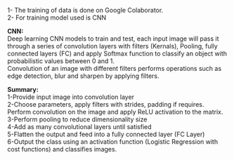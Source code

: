 1- The training of data is done on Google Colaborator.<br/>
2- For training model used is CNN<br/>

<b>CNN:</b><br/>
Deep learning CNN models to train and test, each input image will pass it through 
a series of convolution layers with filters (Kernals), Pooling, fully connected layers (FC) and 
apply Softmax function to classify an object with probabilistic values between 0 and 1.<br/>
Convolution of an image with different filters performs operations such as 
edge detection, blur and sharpen by applying filters.

<b>Summary:</b><br/>
1-Provide input image into convolution layer<br/>
2-Choose parameters, apply filters with strides, padding if requires. Perform convolution on the image and apply ReLU activation to the matrix.<br/>
3-Perform pooling to reduce dimensionality size<br/>
4-Add as many convolutional layers until satisfied<br/>
5-Flatten the output and feed into a fully connected layer (FC Layer)<br/>
6-Output the class using an activation function (Logistic Regression with cost functions) and classifies images.<br/>
